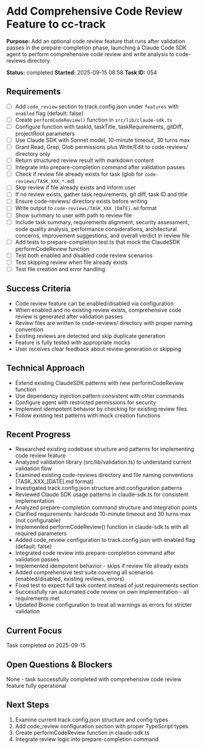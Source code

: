 # Add Comprehensive Code Review Feature to cc-track

**Purpose:** Add an optional code review feature that runs after validation passes in the prepare-completion phase, launching a Claude Code SDK agent to perform comprehensive code review and write analysis to code-reviews directory.

**Status:** completed
**Started:** 2025-09-15 08:58
**Task ID:** 054

## Requirements
- [ ] Add `code_review` section to track.config.json under `features` with `enabled` flag (default: false)
- [ ] Create `performCodeReview()` function in `src/lib/claude-sdk.ts`
- [ ] Configure function with taskId, taskTitle, taskRequirements, gitDiff, projectRoot parameters
- [ ] Use Claude SDK with Sonnet model, 10-minute timeout, 30 turns max
- [ ] Grant Read, Grep, Glob permissions plus Write/Edit to code-reviews/ directory only
- [ ] Return structured review result with markdown content
- [ ] Integrate into prepare-completion command after validation passes
- [ ] Check if review file already exists for task (glob for `code-reviews/TASK_XXX_*.md`)
- [ ] Skip review if file already exists and inform user
- [ ] If no review exists, gather task requirements, git diff, task ID and title
- [ ] Ensure code-reviews/ directory exists before writing
- [ ] Write output to `code-reviews/TASK_XXX_[DATE].md` format
- [ ] Show summary to user with path to review file
- [ ] Include task summary, requirements alignment, security assessment, code quality analysis, performance considerations, architectural concerns, improvement suggestions, and overall verdict in review file
- [ ] Add tests to prepare-completion.test.ts that mock the ClaudeSDK performCodeReview function
- [ ] Test both enabled and disabled code review scenarios
- [ ] Test skipping review when file already exists
- [ ] Test file creation and error handling

## Success Criteria
- Code review feature can be enabled/disabled via configuration
- When enabled and no existing review exists, comprehensive code review is generated after validation passes
- Review files are written to code-reviews/ directory with proper naming convention
- Existing reviews are detected and skip duplicate generation
- Feature is fully tested with appropriate mocks
- User receives clear feedback about review generation or skipping

## Technical Approach
- Extend existing ClaudeSDK patterns with new performCodeReview function
- Use dependency injection pattern consistent with other commands
- Configure agent with restricted permissions for security
- Implement idempotent behavior by checking for existing review files
- Follow existing test patterns with mock creation functions

## Recent Progress
- Researched existing codebase structure and patterns for implementing code review feature
- Analyzed validation library (src/lib/validation.ts) to understand current validation flow
- Examined existing code-reviews directory and file naming conventions (TASK_XXX_[DATE].md format)
- Investigated track.config.json structure and configuration patterns
- Reviewed Claude SDK usage patterns in claude-sdk.ts for consistent implementation
- Analyzed prepare-completion command structure and integration points
- Clarified requirements: hardcode 10-minute timeout and 30 turns max (not configurable)
- Implemented performCodeReview() function in claude-sdk.ts with all required parameters
- Added code_review configuration to track.config.json with enabled flag (default: false)
- Integrated code review into prepare-completion command after validation passes
- Implemented idempotent behavior - skips if review file already exists
- Added comprehensive test suite covering all scenarios (enabled/disabled, existing reviews, errors)
- Fixed test to expect full task content instead of just requirements section
- Successfully ran automated code review on own implementation - all requirements met
- Updated Biome configuration to treat all warnings as errors for stricter validation

## Current Focus

Task completed on 2025-09-15

## Open Questions & Blockers
None - task successfully completed with comprehensive code review feature fully operational

## Next Steps
1. Examine current track.config.json structure and config types
2. Add code_review configuration section with proper TypeScript types
3. Create performCodeReview function in claude-sdk.ts
4. Integrate review logic into prepare-completion command

<!-- github_issue: 52 -->
<!-- github_url: https://github.com/cahaseler/cc-track/issues/52 -->
<!-- issue_branch: 52-add-comprehensive-code-review-feature-to-cc-track -->